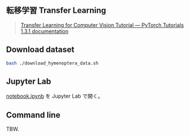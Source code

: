 ## 転移学習 Transfer Learning

> [Transfer Learning for Computer Vision Tutorial — PyTorch Tutorials 1.3.1 documentation](https://pytorch.org/tutorials/beginner/transfer_learning_tutorial.html)



## Download dataset

```sh
bash ./download_hymenoptera_data.sh
```



## Jupyter Lab

[notebook.ipynb](./notebook.ipynb) を Jupyter Lab で開く。



## Command line

TBW.
